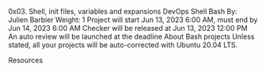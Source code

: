 0x03. Shell, init files, variables and expansions
DevOps
Shell
Bash
 By: Julien Barbier
 Weight: 1
 Project will start Jun 13, 2023 6:00 AM, must end by Jun 14, 2023 6:00 AM
 Checker will be released at Jun 13, 2023 12:00 PM
 An auto review will be launched at the deadline
About Bash projects
Unless stated, all your projects will be auto-corrected with Ubuntu 20.04 LTS.

Resources
